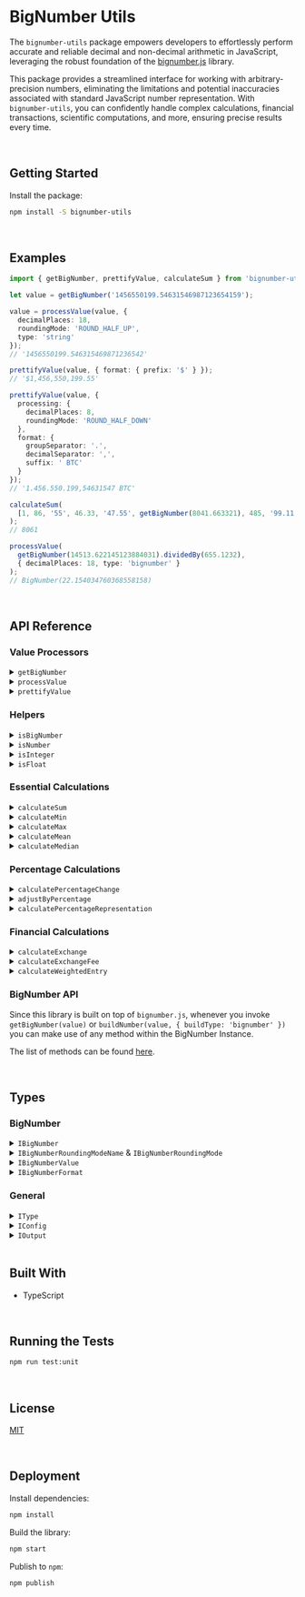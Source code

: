 # BigNumber Utils

The `bignumber-utils` package empowers developers to effortlessly perform accurate and reliable decimal and non-decimal arithmetic in JavaScript, leveraging the robust foundation of the [bignumber.js](https://github.com/MikeMcl/bignumber.js) library.

This package provides a streamlined interface for working with arbitrary-precision numbers, eliminating the limitations and potential inaccuracies associated with standard JavaScript number representation. With `bignumber-utils`, you can confidently handle complex calculations, financial transactions, scientific computations, and more, ensuring precise results every time.



</br>

## Getting Started

Install the package:
```bash
npm install -S bignumber-utils
```





</br>

## Examples

```typescript
import { getBigNumber, prettifyValue, calculateSum } from 'bignumber-utils';

let value = getBigNumber('1456550199.54631546987123654159');

value = processValue(value, { 
  decimalPlaces: 18, 
  roundingMode: 'ROUND_HALF_UP',
  type: 'string'
});
// '1456550199.546315469871236542'

prettifyValue(value, { format: { prefix: '$' } });
// '$1,456,550,199.55'

prettifyValue(value, { 
  processing: {
    decimalPlaces: 8,
    roundingMode: 'ROUND_HALF_DOWN'
  },
  format: { 
    groupSeparator: '.', 
    decimalSeparator: ',',
    suffix: ' BTC'
  } 
});
// '1.456.550.199,54631547 BTC'

calculateSum(
  [1, 86, '55', 46.33, '47.55', getBigNumber(8041.663321), 485, '99.11', getBigNumber(-800.654)]
);
// 8061

processValue(
  getBigNumber(14513.622145123884031).dividedBy(655.1232), 
  { decimalPlaces: 18, type: 'bignumber' }
);
// BigNumber(22.154034760368558158)
```





</br>

## API Reference

### Value Processors

<details>
  <summary><code>getBigNumber</code></summary>
  
  Instantiates `BigNumber` from a valid numeric value.
  ```typescript
  import { BigNumber } from 'bignumber.js';
  import { getBigNumber } from 'bignumber-utils';

  getBigNumber(355).dividedBy(113).toString();
  getBigNumber('355').dividedBy(113).toString();
  getBigNumber(BigNumber(355)).dividedBy(113).toString();
  // '3.14159292035398230088'
  ```
</details>

<details>
  <summary><code>processValue</code></summary>
  
  Processes and outputs a value to match the requirements specified in the configuration (if any).
  ```typescript
  import { processValue } from 'bignumber-utils';

  processValue(100.585) // 100.59
  processValue(110.55, { type: 'number' }) // 110.55
  processValue(110.55, { type: 'string', decimalPlaces: 1 }) // '110.6'
  processValue(110.55, { type: 'bignumber' }) // BigNumber(100.55)
  processValue(512.155, { roundingMode: 'ROUND_CEIL' }) // 513
  ```
</details>

<details>
  <summary><code>prettifyValue</code></summary>
  
  Generates the string representation of a value after being processed and formatted to match the requirements specified in the configuration (if any).
  ```typescript
  import { prettifyValue } from 'bignumber-utils';

  prettifyValue(
    15426525.846545124, 
    { 
      processing: { 
        decimalPlaces: 8 
      }, 
      format: { 
        prefix: 'BTC ' 
      } 
    }
  ); 
  // 'BTC 15,426,525.84654512'
  ```
</details>





### Helpers

<details>
  <summary><code>isBigNumber</code></summary>
  
  Verifies if the value is a `BigNumber` Instance.
  ```typescript
  import { isBigNumber, getBigNumber } from 'bignumber-utils';

  isBigNumber(getBigNumber(123)); // true
  isBigNumber(123); // false
  isBigNumber('123'); // false
  ```
</details>

<details>
  <summary><code>isNumber</code></summary>
  
  Verifies if the value is a `number` in any of the supported types (`IBigNumberValue`).
  ```typescript
  import { isNumber, getBigNumber } from 'bignumber-utils';

  isNumber(NaN); // false
  isNumber(getBigNumber(123)); // true
  isNumber(123); // true
  isNumber('123'); // true
  ```
</details>

<details>
  <summary><code>isInteger</code></summary>
  
  Verifies if the value is an `integer` in any of the supported types (`IBigNumberValue`).
  ```typescript
  import { isInteger, getBigNumber } from 'bignumber-utils';

  isInteger(getBigNumber(123)); // true
  isInteger(getBigNumber(123.551)); // false
  isInteger(54122); // true
  isInteger('241.44332'); // false
  ```
</details>

<details>
  <summary><code>isFloat</code></summary>
  
  Verifies if the value is a `float` in any of the supported types (`IBigNumberValue`).
  ```typescript
  import { isInteger, getBigNumber } from 'bignumber-utils';

  isFloat(getBigNumber(123)); // false
  isFloat(getBigNumber(123.551)); // true
  isFloat(54122); // false
  isFloat('241.44332'); // true
  ```
</details>





### Essential Calculations

<details>
  <summary><code>calculateSum</code></summary>
  
  Calculates the sum for an array of values. It returns 0 if the array is empty.
  ```typescript
  import { calculateSum, getBigNumber } from 'bignumber-utils';

  calculateSum([1, 86, '55', 46.33, '47.55', getBigNumber(8041.663321), 485, '99.11', getBigNumber(-800.654)]); 
  // 8061
  ```
</details>

<details>
  <summary><code>calculateMin</code></summary>
  
  Identifies the smallest value in an array. It returns 0 if the array is empty.
  ```typescript
  import { calculateMin, getBigNumber } from 'bignumber-utils';

  calculateMin([1, 86, '55', 46.33, '47.55', getBigNumber(8041.663321), 485, '99.11', getBigNumber(-800.654)]); 
  // -800.65
  ```
</details>

<details>
  <summary><code>calculateMax</code></summary>
  
  Identifies the largest value in an array. It returns 0 if the array is empty.
  ```typescript
  import { calculateMax, getBigNumber } from 'bignumber-utils';

  calculateMax([1, 86, '55', 46.33, '47.55', getBigNumber(8041.663321), 485, '99.11', getBigNumber(-800.654)]); 
  // 8041.66
  ```
</details>

<details>
  <summary><code>calculateMean</code></summary>
  
  Calculates the mean for an array of values. It returns 0 if the array is empty.
  ```typescript
  import { calculateMean, getBigNumber } from 'bignumber-utils';

  calculateMean([1, 86, '55', 46.33, '47.55', getBigNumber(8041.663321), 485, '99.11', getBigNumber(-800.654)]); 
  // 895.67
  ```
</details>

<details>
  <summary><code>calculateMedian</code></summary>
  
  Calculates the median for an array of values. It returns 0 if the array is empty.
  ```typescript
  import { calculateMedian, getBigNumber } from 'bignumber-utils';

  calculateMedian([1093.55, '711.41', getBigNumber(987.13), 342, '654.99', getBigNumber(84.32), '-55.99', 25132.33,]); 
  // 683.2
  ```
</details>






### Percentage Calculations

<details>
  <summary><code>calculatePercentageChange</code></summary>
  
  Calculates the percentage change experienced by a value. Note that if the value increased, the change will be positive. Otherwise, it will be negative. If there was no change, it returns 0. Moreover, the largest decrease supported by this library is -100%. If newValue is less than or equal to 0, -100 will be returned.
  ```typescript
  import { calculatePercentageChange } from 'bignumber-utils';

  calculatePercentageChange(100, 150); // 50
  calculatePercentageChange(1555.6544122, 554366.123124); // 35535.56
  calculatePercentageChange(745.655, 1225.446, { decimalPlaces: 4 }); // 64.3449
  calculatePercentageChange(
    '5412151.54561245487451',
    '78998154125.6632113',
    { decimalPlaces: 10, type: 'string' },
  ); 
  // '1459544.1629522691'
  ```
</details>

<details>
  <summary><code>adjustByPercentage</code></summary>
  
  Changes a value by a percentage. If the % is positive, it increases the value. Otherwise, it decreases it.
  ```typescript
  import { adjustByPercentage, getBigNumber } from 'bignumber-utils';

  adjustByPercentage(100, 50); // 150
  adjustByPercentage(100, -50); // 50
  adjustByPercentage(57700, 1); // 58277
  adjustByPercentage('12.536', getBigNumber(-0.00797703), { decimalPlaces: 3 }); // 12.535
  ```
</details>

<details>
  <summary><code>calculatePercentageRepresentation</code></summary>
  
  Changes a value by a percentage. If the % is positive, it increases the value. Otherwise, it decreases it.
  ```typescript
  import { calculatePercentageRepresentation } from 'bignumber-utils';

  calculatePercentageRepresentation(50, 100); // 50
  calculatePercentageRepresentation(100, 1000); // 10
  calculatePercentageRepresentation(50, 75, { decimalPlaces: 3 }) // 66.667
  ```
</details>






### Financial Calculations

<details>
  <summary><code>calculateExchange</code></summary>
  
  Calculates the asset amount that will be received once the exchange executes.
  - Example: calculateExchange(value = 100 USDT, rate = 65000 USDT/BTC) => 0.00154 BTC
  ```typescript
  import { calculateExchange } from 'bignumber-utils';

  calculateExchange(100, 65000, { decimalPlaces: 5 }); // 0.00154
  calculateExchange(158794.2755, 64813.99); // 2.45
  calculateExchange(0.08970286, 0.05409, { decimalPlaces: 4 }); // 1.6584
  ```
</details>

<details>
  <summary><code>calculateExchangeFee</code></summary>
  
  Calculates the fee amount that will be charged when executing a currency exchange based on a percentage.
  ```typescript
  import { calculateExchangeFee } from 'bignumber-utils';

  calculateExchangeFee(1000, 1); // 10
  calculateExchangeFee(25.2774561, 0.075, { decimalPlaces: 8 }); // 0.01895809
  ```
</details>

<details>
  <summary><code>calculateWeightedEntry</code></summary>
  
  Calculates the weighted average trade price when a position can have several entries at different prices for different amounts. If the array is empty, it returns 0. 
  
  Important: the trades' tuples must follow: `[price, amount]`.
  ```typescript
  import { calculateWeightedEntry } from 'bignumber-utils';

  calculateWeightedEntry([
    [15699.65, 0.13562],
    [15500.32, 0.24210],
    [16665.88, 0.16644],
    [19555.11, 0.2886],
    [24655.44, 0.16665],
    [22113.65, 0.2001],
    [28966.11, 0.13661],
    [33154.24, 0.1774],
    [36764.81, 0.266],
    [32145.46, 0.18546],
  ]);
  // 24637.82
  ```
</details>


### BigNumber API

Since this library is built on top of `bignumber.js`, whenever you invoke `getBigNumber(value)` or `buildNumber(value, { buildType: 'bignumber' })` you can make use of any method within the BigNumber Instance. 

The list of methods can be found [here](https://mikemcl.github.io/bignumber.js/).





<br/>

## Types

### BigNumber

<details>
  <summary><code>IBigNumber</code></summary>
  
  The instance of a BigNumber. It can be generated via the constructor `new BigNumber(value)` or by simply invoking it as a function `BigNumber(value)`. When using this library, it can be generated via the `getBigNumber(value)` function.
  ```typescript
  import { BigNumber } from 'bignumber.js';

  type IBigNumber = BigNumber;
  ```
</details>

<details>
  <summary><code>IBigNumberRoundingModeName</code> & <code>IBigNumberRoundingMode</code></summary>
  
  The type of rounding that will be used when processing a value. The supported modes are:
  - **ROUND_UP(0):** rounds away from zero
  - **ROUND_DOWN(1):** rounds towards zero
  - **ROUND_CEIL(2):** rounds towards Infinity
  - **ROUND_FLOOR(3):** rounds towards -Infinity
  - **ROUND_HALF_UP(4)*:** rounds towards nearest neighbour. If equidistant, rounds away from zero (Default)
  - **ROUND_HALF_DOWN(5):** rounds towards nearest neighbour. If equidistant, rounds towards zero
  - **ROUND_HALF_EVEN(6):** rounds towards nearest neighbour. If equidistant, rounds towards even neighbour
  - **ROUND_HALF_CEIL(7):** rounds towards nearest neighbour. If equidistant, rounds towards Infinity
  - **ROUND_HALF_FLOOR(8):** rounds towards nearest neighbour. If equidistant, rounds towards -Infinity
  ```typescript
  type IBigNumberRoundingModeName = 'ROUND_UP' | 'ROUND_DOWN' | 'ROUND_CEIL' | 'ROUND_FLOOR' | 'ROUND_HALF_UP' | 'ROUND_HALF_DOWN' | 'ROUND_HALF_EVEN' | 'ROUND_HALF_CEIL' | 'ROUND_HALF_FLOOR';

  type IBigNumberRoundingMode = 0 | 1 | 2 | 3 | 4 | 5 | 6 | 7 | 8;
  ```

  <br/>

  More information:
  - https://mikemcl.github.io/bignumber.js/#rounding-mode
  - https://mikemcl.github.io/bignumber.js/#constructor-properties
</details>

<details>
  <summary><code>IBigNumberValue</code></summary>
  
  The types that can be used to instantiate BigNumber. Moreover, any of these types can be obtained when processing a value by setting it in the configuration object (`type` prop).
  ```typescript
  type IBigNumberValue = string | number | BigNumber;
  ```
</details>

<details>
  <summary><code>IBigNumberFormat</code></summary>
  
  The configuration object that is applied to the toFormat method which is used to prettify values.
  Available settings are:
  - **prefix:** string to prepend. Default: `''`
  - **decimalSeparator:** decimal separator. Default: `'.'`
  - **groupSeparator:** grouping separator of the integer part. Default: `','`
  - **groupSize:** primary grouping size of the integer part. Default: `3`
  - **secondaryGroupSize:** secondary grouping size of the integer part. Default: `0`
  - **fractionGroupSeparator:** grouping separator of the fraction part. Default: `' '`
  - **fractionGroupSize:** grouping size of the fraction part. Default: `0`
  - **suffix:** string to append
  ```typescript
  type IBigNumberFormat = {
    prefix?: string;
    decimalSeparator?: string;
    groupSeparator?: string;
    groupSize?: number;
    secondaryGroupSize?: number;
    fractionGroupSeparator?: string;
    fractionGroupSize?: number;
    suffix?: string;
  };
  ```

  <br/>

  More information:
  - https://mikemcl.github.io/bignumber.js/#toFor
</details>


### General

<details>
  <summary><code>IType</code></summary>
  
  When a value is processed, it can output an IBigNumberValue type in order to meet the project's requirements and overcome JavaScript's numeric limitations.
  ```typescript
  type IType = 'string' | 'number' | 'bignumber';
  ```
</details>

<details>
  <summary><code>IConfig</code></summary>
  
  The configuration that will be used to process a value.
  ```typescript
  type IConfig = {
    // the maximum number of decimals that will be present in the output
    decimalPlaces: number; // Default: 2

    // determines how the value will be rounded (in case it has decimals)
    roundingMode: IBigNumberRoundingModeName; // Default: 'ROUND_HALF_UP'

    // the output's type
    type: IType; // Default: 'number'
  };
  ```
</details>

<details>
  <summary><code>IOutput<T></code></summary>
  
  A generic type that sets the return type for the function that processes value based on the provided configuration (type prop).
  ```typescript
  type IOutput<T> =
    T extends { type: 'string' } ? string
      : T extends { type: 'number' } ? number
        : T extends { type: 'bignumber' } ? IBigNumber
          : number;
  ```
</details>




<br/>

## Built With

- TypeScript




<br/>

## Running the Tests

```bash
npm run test:unit
```





<br/>

## License

[MIT](https://choosealicense.com/licenses/mit/)





<br/>

## Deployment

Install dependencies:
```bash
npm install
```


Build the library:
```bash
npm start
```


Publish to `npm`:
```bash
npm publish
```
